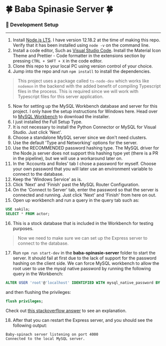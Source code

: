 # :four_leaf_clover: Baba Spinasie Server :four_leaf_clover:

### :radio_button: Development Setup
---------

1. Install [Node.js LTS](https://nodejs.org/en/). I have version 12.18.2 at the time of making this repo. Verify that it has been installed using `node -v` on the command line.
2. Install a code editor, Such as [Visual Studio Code](https://code.visualstudio.com/). Install the Material Icon Theme and Prettier - Code formatter in the extensions section by pressing `CTRL + SHFT + X` in the code editor.
3. Clone this repo to your local PC using version control of your choice.
4. Jump into the repo and run `npm install` to install the dependencies.

> This project uses a package called `ts-node-dev` which works like `nodemon` in the backend with the added benefit of compiling Typescript files in the process. This is required since we will work with Typescript files for this server application.

5. Now for setting up the MySQL Workbench database and server for this project. I only have the setup instructions for Windows here. Head over to [MySQL Workbench](https://dev.mysql.com/downloads/installer/) to download the installer.
6. I just installed the Full Setup Type.
7. It is not necessary to install the Python Connector or MySQL for Visual Studio. Just click 'Next'.
8. Choose a standalone MySQL server since we don't need clusters.
9. Use the default 'Type and Networking' options for the server.
10. Use the RECOMMENDED password hashing type. The MySQL driver for the Node.js server does not support this hashing type yet (there is a PR in the pipeline), but we will use a workaround later on.
11. In the 'Accounts and Roles' tab I chose a password for myself. Choose your own password that you will later use an environment variable to connect to the database.
12. Keep the 'Windows Service' as is.
13. Click 'Next' and 'Finish' past the MySQL Router Configuration.
14. On the 'Connect to Server' tab, enter the password so that the server is connected and running. Just click 'Next' and 'Finish' from here on out.
15. Open up workbench and run a query in the query tab such as:
```sql
USE sakila;
SELECT * FROM actor;
```
16. This is a stock database that is included in the Workbench for testing purposes.

> Now we need to make sure we can set up the Express server to connect to the database.

17. Run `npm run start-dev` in the **baba-spinasie-server** folder to start the server. It should fail at first due to the lack of support for the password hashing on the client side. We can force MySQL workbench to allow the root user to use the mysql native password by running the following query in the Workbench:

```sql
ALTER USER 'root'@'localhost' IDENTIFIED WITH mysql_native_password BY 'password'
```
and then flushing the privileges:
```sql
flush privileges;
```
Check out [this stackoverflow answer](https://stackoverflow.com/questions/50093144/mysql-8-0-client-does-not-support-authentication-protocol-requested-by-server) to see an explanation.

18. After that you can restart the Express server, and you should see the following output:
```shell
Baby-spinach server listening on port 4000
Connected to the local MySQL server.
```
